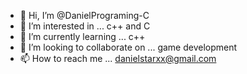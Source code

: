- 👋 Hi, I’m @DanielPrograming-C
- 👀 I’m interested in ... c++ and C
- 🌱 I’m currently learning ... c++
- 💞️ I’m looking to collaborate on ... game development 
- 📫 How to reach me ... danielstarxx@gmail.com


